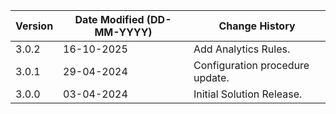 | **Version** | **Date Modified (DD-MM-YYYY)** | **Change History**                                    |
|-------------|--------------------------------|-------------------------------------------------------|
| 3.0.2       | 16-10-2025                     | Add Analytics Rules.                                  |
| 3.0.1       | 29-04-2024                     | Configuration procedure update.      	              	 |  
| 3.0.0       | 03-04-2024                     | Initial Solution Release.        	              	     |  